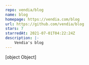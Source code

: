```yaml
---
repo: vendia/blog
name: blog
homepage: https://vendia.com/blog
url: https://github.com/vendia/blog
stars: 7
starredAt: 2021-07-01T04:22:24Z
description: |-
    Vendia's blog
---
```


[object Object]
